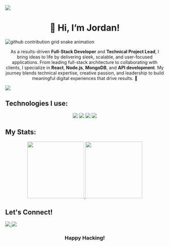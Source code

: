 <img src="https://user-images.githubusercontent.com/73097560/115834477-dbab4500-a447-11eb-908a-139a6edaec5c.gif">
<h1 align="center">👋 Hi, I’m Jordan!</h1>

<picture>
  <source
    media="(prefers-color-scheme: dark)"
    srcset="https://raw.githubusercontent.com/jordanolguin/snk/output/github-contribution-grid-snake-dark.svg"
  />
  <source
    media="(prefers-color-scheme: light)"
    srcset="https://raw.githubusercontent.com/jordanolguin/snk/output/github-contribution-grid-snake.svg"
  />
  <img
    alt="github contribution grid snake animation"
    src="https://raw.githubusercontent.com/jordanolguin/snk/output/github-contribution-grid-snake.svg"
  />
</picture>

<p align="center">
    As a results-driven <strong>Full-Stack Developer</strong> and <strong>Technical Project Lead</strong>, I bring ideas to life by delivering sleek, scalable, and user-focused applications. From leading full-stack architecture to collaborating with clients, I specialize in <strong>React</strong>, <strong>Node.js</strong>, <strong>MongoDB</strong>, and <strong>API development</strong>. My journey blends technical expertise, creative passion, and leadership to build meaningful digital experiences that drive results. 🚀
</p>

<img src="https://user-images.githubusercontent.com/73097560/115834477-dbab4500-a447-11eb-908a-139a6edaec5c.gif">

<h2>Technologies I use:</h2>
<p align="center">
    <!-- Core Languages & Frameworks -->
    <img src="https://skillicons.dev/icons?i=js,ts,react,redux,nodejs,express,threejs,django,py" />
    <!-- Databases -->
    <img src="https://skillicons.dev/icons?i=mongodb,mysql,sequelize,graphql,apollo" />
    <!-- DevOps & Deployment -->
    <img src="https://skillicons.dev/icons?i=docker,heroku,vercel,netlify,cloudflare" />
    <!-- Other Tools -->
    <img src="https://skillicons.dev/icons?i=github,vscode,html,css,ai,regex" />
</p>


<h2>My Stats:</h2>
<p align="center">
<a href="https://github.com/jordanolguin">
  <img height="180em" src="https://github-readme-stats-eight-theta.vercel.app/api?username=jordanolguin&show_icons=true&theme=algolia&include_all_commits=true&count_private=true"/>
  <img height="180em" src="https://github-readme-stats-eight-theta.vercel.app/api/top-langs/?username=jordanolguin&layout=compact&langs_count=8&theme=algolia"/>
</a>
</p>

<h2>Let's Connect!</h2>
 <a href="https://www.linkedin.com/in/jordanolguin/" target="_blank">
    <img src="https://skillicons.dev/icons?i=linkedin&perline=9" />
  </a>

 <img src="https://user-images.githubusercontent.com/73097560/115834477-dbab4500-a447-11eb-908a-139a6edaec5c.gif">

 <h3 align="center">Happy Hacking!</h3>
 
<!---
jordanolguin/jordanolguin is a ✨ special ✨ repository because its `README.md` (this file) appears on your GitHub profile.
You can click the Preview link to take a look at your changes.
--->
